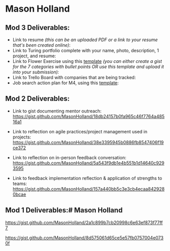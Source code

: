 # Mason Holland

## Mod 3 Deliverables:

* Link to resume *(this can be an uploaded PDF or a link to your resume that's been created online)*: 
* Link to Turing portfolio complete with your name, photo, description, 1 project, and resume:
* Link to Flower Exercise using this [template](https://github.com/turingschool/career-development-curriculum/blob/master/files/Career%20Unit%20-%20The%20Flower%20Diagram.pdf) *(you can either create a gist for the 7 categories with bullet points OR use this template and upload it into your submission):*
* Link to Trello Board with companies that are being tracked: 
* Job search action plan for M4, using this [template](https://github.com/turingschool/career-development-curriculum/blob/master/module_three/mod_4_action_plan_template.md):

## Mod 2 Deliverables:
* Link to gist documenting mentor outreach:
     https://gist.github.com/MasonHolland/18db24157b0fa965c46f7764a48516a1

* Link to reflection on agile practices/project management used in projects: 
     https://gist.github.com/MasonHolland/38e3395945b0886fb8547406f19ce372

* Link to reflection on in-person feedback conversation:
     https://gist.github.com/MasonHolland/5a543f9db1e4b551b1d14640c9293595

* Link to feedback implementation reflection & application of strengths to teams: 
     https://gist.github.com/MasonHolland/157a440bb5c3e3cb4ecaa8429280bcae

## Mod 1 Deliverables:# Mason Holland

https://gist.github.com/MasonHolland/2a1c899b7cb20998c6e63ef873f77ff7

https://gist.github.com/MasonHolland/8d575061d65ce5e57fb0757004e0730f
